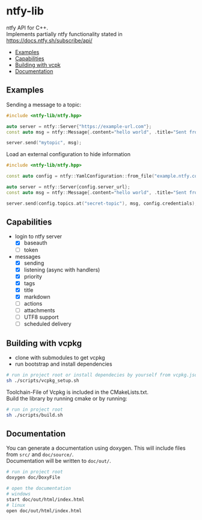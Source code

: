 # ntfy-lib

ntfy API for C++.  
Implements partially ntfy functionality stated in https://docs.ntfy.sh/subscribe/api/

- [Examples](#examples)
- [Capabilities](#capabilities)
- [Building with vcpk](#building-with-vcpkg)
- [Documentation](#documentation)

## Examples

Sending a message to a topic:

```C++
#include <ntfy-lib/ntfy.hpp>

auto server = ntfy::Server{"https://example-url.com"};
const auto msg = ntfy::Message{.content="hello world", .title="Sent from my cpp program"};

server.send("mytopic", msg);
```

Load an external configuration to hide information

```C++
#include <ntfy-lib/ntfy.hpp>

const auto config = ntfy::YamlConfiguration::from_file("example.ntfy.config");

auto server = ntfy::Server{config.server_url};
const auto msg = ntfy::Message{.content="hello world", .title="Sent from my cpp program"};

server.send(config.topics.at("secret-topic"), msg, config.credentials);
```

## Capabilities

- login to ntfy server
    - [x] baseauth
    - [ ] token
- messages
    - [x] sending
    - [X] listening (async with handlers)
    - [x] priority
    - [x] tags
    - [x] title
    - [x] markdown
    - [ ] actions
    - [ ] attachments
    - [ ] UTF8 support
    - [ ] scheduled delivery

## Building with vcpkg

- clone with submodules to get vcpkg
- run bootstrap and install dependencies

```bash
# run in project root or install dependecies by yourself from vcpkg.json
sh ./scripts/vcpkg_setup.sh
```

Toolchain-File of Vcpkg is included in the CMakeLists.txt.  
Build the library by running cmake or by running:

```bash
# run in project root
sh ./scripts/build.sh
```

## Documentation

You can generate a documentation using doxygen.
This will include files from `src/` and `doc/source/`.  
Documentation will be written to `doc/out/`.

```bash
# run in project root
doxygen doc/DoxyFile

# open the documentation
# windows
start doc/out/html/index.html
# linux
open doc/out/html/index.html
```
